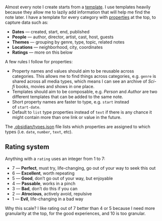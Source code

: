 Almost every note I create starts from a [template](https://github.com/kepano/kepano-obsidian/tree/main/Templates). I use templates heavily because they allow me to lazily add information that will help me find the note later. I have a template for every category with [properties](https://help.obsidian.md/properties) at the top, to capture data such as:

- **Dates** — created, start, end, published
- **People** — author, director, artist, cast, host, guests
- **Themes** — grouping by genre, type, topic, related notes
- **Locations** — neighborhood, city, coordinates
- **Ratings** — more on this below

A few rules I follow for properties:

- Property names and values should aim to be reusable across categories. This allows me to find things across categories, e.g. `genre` is shared across all media types, which means I can see an archive of _Sci-fi_ books, movies and shows in one place.
- Templates should aim to be composable, e.g. _Person_ and _Author_ are two different templates that can be added to the same note.
- Short property names are faster to type, e.g. `start` instead of `start‑date`.
- Default to `list` type properties instead of `text` if there is any chance it might contain more than one link or value in the future.

The [.obsidian/types.json](https://github.com/kepano/kepano-obsidian/blob/main/.obsidian/types.json) file lists which properties are assigned to which types (i.e. `date`, `number`, `text`, etc).

## Rating system

Anything with a `rating` uses an integer from 1 to 7:

- 7 — **Perfect**, must try, life-changing, go out of your way to seek this out
- 6 — **Excellent**, worth repeating
- 5 — **Good**, don’t go out of your way, but enjoyable
- 4 — **Passable**, works in a pinch
- 3 — **Bad**, don’t do this if you can
- 2 — **Atrocious**, actively avoid, repulsive
- 1 — **Evil**, life-changing in a bad way

Why this scale? I like rating out of 7 better than 4 or 5 because I need more granularity at the top, for the good experiences, and 10 is too granular.